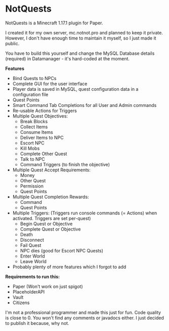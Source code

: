 # NotQuests
NotQuests is a Minecraft 1.17.1 plugin for Paper.

I created it for my own server, mc.notnot.pro and planned to keep it private. However, I don't have enough time to maintain it myself, so I just made it public.

You have to build this yourself and change the MySQL Database details (required) in Datamanager - it's hard-coded at the moment.

**Features**
- Bind Quests to NPCs
- Complete GUI for the user interface
- Player data is saved in MySQL, quest configuration data in a configuration file
- Quest Points
- Smart Command Tab Completions for all User and Admin commands
- Re-usable Actions for Triggers
- Multiple Quest Objectives:
  - Break Blocks
  - Collect Items
  - Consume Items
  - Deliver Items to NPC
  - Escort NPC
  - Kill Mobs
  - Complete Other Quest
  - Talk to NPC
  - Command Triggers (to finish the objective)
- Multiple Quest Accept Requirements:
  -  Money
  -  Other Quest
  -  Permission
  -  Quest Points
- Multiple Quest Completion Rewards:
  - Command
  - Quest Points
- Multiple Triggers: (Triggers run console commands (= Actions) when activated. Triggers are set per-quest)
  - Begin Quest or Objective
  - Complete Quest or Objective
  - Death
  - Disconnect
  - Fail Quest
  - NPC dies (good for Escort NPC Quests)
  - Enter World
  - Leave World
- Probably plenty of more features which I forgot to add


**Requirements to run this:**
- Paper (Won't work on just spigot)
- PlaceholderAPI
- Vault
- Citizens

I'm not a professional programmer and made this just for fun. Code quality is close to 0. You won't find any comments or javadocs either. I just decided to publish it because, why not.
